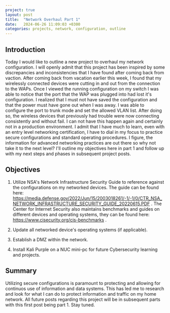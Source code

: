 ```yaml
---
project: true
layout: post
title:  "Network Overhaul Part 1"
date:   2024-06-26 11:09:03 +0300
categories: projects, network, configuration, outline
---
```

## Introduction

Today I would like to outline a new project to overhaul my network configuration. I will openly admit that this project has been inspired by some discrepancies and inconsistencies that I have found after coming back from vaction. After coming back from vacation earlier this week, I found that my wirelessly connected devices were cutting in and out from the connection to the WAPs. Once I viewed the running configuration on my switch I was able to notice that the port that the WAP was plugged into had lost it's configuration. I realized that I must not have saved the configuration and that the power must have gone out when I was away. I was able to configure the port to trunk mode and set the allowed VLAN list. After doing so, the wireless devices that previously had trouble were now connecting consistently and without fail. I can not have this happen again and certainly not in a production environment. I admit that I have much to learn, even with an entry level networking certification, I have to dial in my focus to practice secure configurations and standard operating procedures. I figure, the information for advanced networking practices are out there so why not take it to the next level? I'll outline my objectives here in part 1 and follow up with my next steps and phases in subsequent project posts. 

## Objectives

1) Utilize NSA's Network Infrastructure Security Guide to reference against the configurations on my networked devices. The guide can be found here: https://media.defense.gov/2022/Jun/15/2003018261/-1/-1/0/CTR_NSA_NETWORK_INFRASTRUCTURE_SECURITY_GUIDE_20220615.PDF . The Center for Internet Security also maintains benchmarks and guides on different devices and operating systems, they can be found here: https://www.cisecurity.org/cis-benchmarks . 

2) Update all networked device's operating systems (if applicable).

3) Establish a DMZ within the network. 

4) Install Kali Purple on a NUC mini-pc for future Cybersecurity learning and projects.

## Summary

Utilizing secure configurations is paramount to protecting and allowing for continuos use of information and data systems. This has led me to research and look for what I can do to protect information and traffic on my home network. All future posts regarding this project will be in subsequent parts with this first post being part 1. Stay tuned. 


